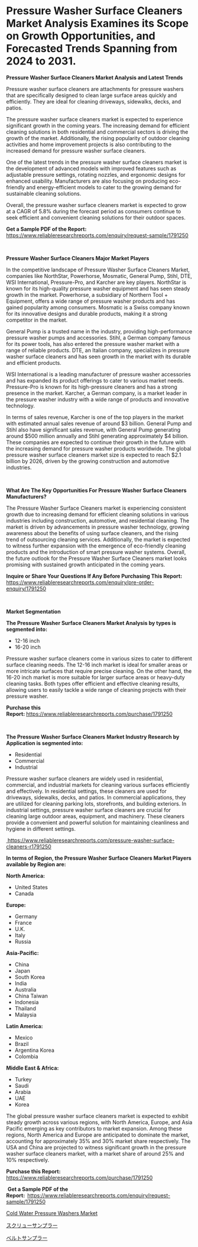 <p><h1>Pressure Washer Surface Cleaners Market Analysis Examines its Scope on Growth Opportunities, and Forecasted Trends Spanning from 2024 to 2031.</h1></p><p><strong>Pressure Washer Surface Cleaners Market Analysis and Latest Trends</strong></p>
<p><p>Pressure washer surface cleaners are attachments for pressure washers that are specifically designed to clean large surface areas quickly and efficiently. They are ideal for cleaning driveways, sidewalks, decks, and patios.</p><p>The pressure washer surface cleaners market is expected to experience significant growth in the coming years. The increasing demand for efficient cleaning solutions in both residential and commercial sectors is driving the growth of the market. Additionally, the rising popularity of outdoor cleaning activities and home improvement projects is also contributing to the increased demand for pressure washer surface cleaners.</p><p>One of the latest trends in the pressure washer surface cleaners market is the development of advanced models with improved features such as adjustable pressure settings, rotating nozzles, and ergonomic designs for enhanced usability. Manufacturers are also focusing on producing eco-friendly and energy-efficient models to cater to the growing demand for sustainable cleaning solutions.</p><p>Overall, the pressure washer surface cleaners market is expected to grow at a CAGR of 5.8% during the forecast period as consumers continue to seek efficient and convenient cleaning solutions for their outdoor spaces.</p></p>
<p><strong>Get a Sample PDF of the Report:&nbsp;</strong> <a href="https://www.reliableresearchreports.com/enquiry/request-sample/1791250">https://www.reliableresearchreports.com/enquiry/request-sample/1791250</a></p>
<p>&nbsp;</p>
<p><strong>Pressure Washer Surface Cleaners Major Market Players</strong></p>
<p><p>In the competitive landscape of Pressure Washer Surface Cleaners Market, companies like NorthStar, Powerhorse, Mosmatic, General Pump, Stihl, DTE, WSI International, Pressure-Pro, and Karcher are key players. NorthStar is known for its high-quality pressure washer equipment and has seen steady growth in the market. Powerhorse, a subsidiary of Northern Tool + Equipment, offers a wide range of pressure washer products and has gained popularity among consumers. Mosmatic is a Swiss company known for its innovative designs and durable products, making it a strong competitor in the market.</p><p>General Pump is a trusted name in the industry, providing high-performance pressure washer pumps and accessories. Stihl, a German company famous for its power tools, has also entered the pressure washer market with a range of reliable products. DTE, an Italian company, specializes in pressure washer surface cleaners and has seen growth in the market with its durable and efficient products.</p><p>WSI International is a leading manufacturer of pressure washer accessories and has expanded its product offerings to cater to various market needs. Pressure-Pro is known for its high-pressure cleaners and has a strong presence in the market. Karcher, a German company, is a market leader in the pressure washer industry with a wide range of products and innovative technology.</p><p>In terms of sales revenue, Karcher is one of the top players in the market with estimated annual sales revenue of around $3 billion. General Pump and Stihl also have significant sales revenue, with General Pump generating around $500 million annually and Stihl generating approximately $4 billion. These companies are expected to continue their growth in the future with the increasing demand for pressure washer products worldwide. The global pressure washer surface cleaners market size is expected to reach $2.1 billion by 2026, driven by the growing construction and automotive industries.</p></p>
<p>&nbsp;</p>
<p><strong>What Are The Key Opportunities For Pressure Washer Surface Cleaners Manufacturers?</strong></p>
<p><p>The Pressure Washer Surface Cleaners market is experiencing consistent growth due to increasing demand for efficient cleaning solutions in various industries including construction, automotive, and residential cleaning. The market is driven by advancements in pressure washer technology, growing awareness about the benefits of using surface cleaners, and the rising trend of outsourcing cleaning services. Additionally, the market is expected to witness further expansion with the emergence of eco-friendly cleaning products and the introduction of smart pressure washer systems. Overall, the future outlook for the Pressure Washer Surface Cleaners market looks promising with sustained growth anticipated in the coming years.</p></p>
<p><strong>Inquire or Share Your Questions If Any Before Purchasing This Report:</strong> <a href="https://www.reliableresearchreports.com/enquiry/pre-order-enquiry/1791250">https://www.reliableresearchreports.com/enquiry/pre-order-enquiry/1791250</a></p>
<p>&nbsp;</p>
<p><strong>Market Segmentation</strong></p>
<p><strong>The Pressure Washer Surface Cleaners Market Analysis by types is segmented into:</strong></p>
<p><ul><li>12-16 inch</li><li>16-20 inch</li></ul></p>
<p><p>Pressure washer surface cleaners come in various sizes to cater to different surface cleaning needs. The 12-16 inch market is ideal for smaller areas or more intricate surfaces that require precise cleaning. On the other hand, the 16-20 inch market is more suitable for larger surface areas or heavy-duty cleaning tasks. Both types offer efficient and effective cleaning results, allowing users to easily tackle a wide range of cleaning projects with their pressure washer.</p></p>
<p><strong>Purchase this Report:&nbsp;</strong><a href="https://www.reliableresearchreports.com/purchase/1791250">https://www.reliableresearchreports.com/purchase/1791250</a></p>
<p>&nbsp;</p>
<p><strong>The Pressure Washer Surface Cleaners Market Industry Research by Application is segmented into:</strong></p>
<p><ul><li>Residential</li><li>Commercial</li><li>Industrial</li></ul></p>
<p><p>Pressure washer surface cleaners are widely used in residential, commercial, and industrial markets for cleaning various surfaces efficiently and effectively. In residential settings, these cleaners are used for driveways, sidewalks, decks, and patios. In commercial applications, they are utilized for cleaning parking lots, storefronts, and building exteriors. In industrial settings, pressure washer surface cleaners are crucial for cleaning large outdoor areas, equipment, and machinery. These cleaners provide a convenient and powerful solution for maintaining cleanliness and hygiene in different settings.</p></p>
<p><a href="https://www.reliableresearchreports.com/pressure-washer-surface-cleaners-r1791250">&nbsp;https://www.reliableresearchreports.com/pressure-washer-surface-cleaners-r1791250</a></p>
<p><strong>In terms of Region, the Pressure Washer Surface Cleaners Market Players available by Region are:</strong></p>
<p>
    <p> <strong> North America: </strong>
        <ul>
            <li>United States</li>
            <li>Canada</li>
        </ul>
        </p> 
    <p> <strong> Europe: </strong>
        <ul>
            <li>Germany</li>
            <li>France</li>
            <li>U.K.</li>
            <li>Italy</li>
            <li>Russia</li>
        </ul>
        </p> 
    <p> <strong> Asia-Pacific: </strong>
        <ul>
            <li>China</li>
            <li>Japan</li>
            <li>South Korea</li>
            <li>India</li>
            <li>Australia</li>
            <li>China Taiwan</li>
            <li>Indonesia</li>
            <li>Thailand</li>
            <li>Malaysia</li>
        </ul>
        </p> 
    <p> <strong> Latin America: </strong>
        <ul>
            <li>Mexico</li>
            <li>Brazil</li>
            <li>Argentina Korea</li>
            <li>Colombia</li>
        </ul>
        </p> 
    <p> <strong> Middle East & Africa: </strong>
        <ul>
            <li>Turkey</li>
            <li>Saudi</li>
            <li>Arabia</li>
            <li>UAE</li>
            <li>Korea</li>
        </ul>
    </p>
    </p>
<p><p>The global pressure washer surface cleaners market is expected to exhibit steady growth across various regions, with North America, Europe, and Asia Pacific emerging as key contributors to market expansion. Among these regions, North America and Europe are anticipated to dominate the market, accounting for approximately 35% and 30% market share respectively. The USA and China are projected to witness significant growth in the pressure washer surface cleaners market, with a market share of around 25% and 10% respectively.</p></p>
<p><strong>Purchase this Report: </strong><a href="https://www.reliableresearchreports.com/purchase/1791250">https://www.reliableresearchreports.com/purchase/1791250</a></p>
<p>&nbsp;<strong>Get a Sample PDF of the Report:&nbsp;&nbsp;</strong><a href="https://www.reliableresearchreports.com/enquiry/request-sample/1791250">https://www.reliableresearchreports.com/enquiry/request-sample/1791250</a></p>
<p><strong></strong></p>
<p><p><a href="https://github.com/mbisetmhermsr/Market-Research-Report-List-2/blob/main/cold-water-pressure-washers-market.md">Cold Water Pressure Washers Market</a></p><p><a href="https://github.com/laurenreichert/Market-Research-Report-List-1/blob/main/855920329511.md">スクリューサンプラー</a></p><p><a href="https://github.com/RodHoppe07/Market-Research-Report-List-1/blob/main/573371029512.md">ベルトサンプラー</a></p></p>
